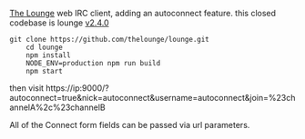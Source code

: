 [The Lounge](https://github.com/thelounge/lounge) web IRC client, adding an autoconnect feature. this closed codebase is lounge [v2.4.0](https://github.com/thelounge/lounge/releases/tag/v2.4.0)

    git clone https://github.com/thelounge/lounge.git
		cd lounge
		npm install
		NODE_ENV=production npm run build
		npm start


then visit https://ip:9000/?autoconnect=true&nick=autoconnect&username=autoconnect&join=%23channelA%2c%23channelB

All of the Connect form fields can be passed via url parameters. 
